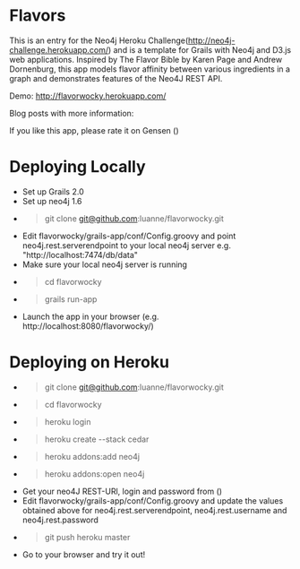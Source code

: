 Flavors
========

This is an entry for the Neo4j Heroku Challenge(http://neo4j-challenge.herokuapp.com/) and is a template for Grails with Neo4j and D3.js web applications.
Inspired by The Flavor Bible by Karen Page and Andrew Dornenburg, this app models flavor affinity between various ingredients in a graph and demonstrates features of the Neo4J REST API.

Demo: http://flavorwocky.herokuapp.com/

Blog posts with more information:

If you like this app, please rate it on Gensen ()

Deploying Locally
=================
* Set up Grails 2.0
* Set up neo4j 1.6
* > git clone git@github.com:luanne/flavorwocky.git
* Edit flavorwocky/grails-app/conf/Config.groovy and point neo4j.rest.serverendpoint to your local neo4j server e.g. "http://localhost:7474/db/data"
* Make sure your local neo4j server is running
* >cd flavorwocky
* >grails run-app
* Launch the app in your browser (e.g. http://localhost:8080/flavorwocky/)


Deploying on Heroku
===================
* > git clone git@github.com:luanne/flavorwocky.git
* > cd flavorwocky
* > heroku login
* > heroku create --stack cedar
* > heroku addons:add neo4j
* > heroku addons:open neo4j
* Get your neo4J REST-URl, login and password from ()
* Edit flavorwocky/grails-app/conf/Config.groovy and update the values obtained above for neo4j.rest.serverendpoint, neo4j.rest.username and neo4j.rest.password
* > git push heroku master
* Go to your browser and try it out!
